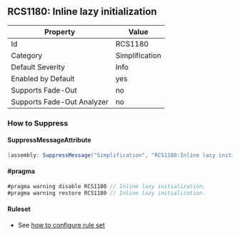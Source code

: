 ## RCS1180: Inline lazy initialization

Property | Value
--- | --- 
Id | RCS1180
Category | Simplification
Default Severity | Info
Enabled by Default | yes
Supports Fade-Out | no
Supports Fade-Out Analyzer | no

### How to Suppress

#### SuppressMessageAttribute

```csharp
[assembly: SuppressMessage("Simplification", "RCS1180:Inline lazy initialization.", Justification = "<Pending>")]
```

#### \#pragma

```csharp
#pragma warning disable RCS1180 // Inline lazy initialization.
#pragma warning restore RCS1180 // Inline lazy initialization.
```

#### Ruleset

* See [how to configure rule set](../HowToConfigureAnalyzers.md)
